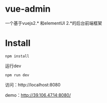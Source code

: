 # vue-admin
一个基于vuejs2.* 和elementUI 2.*的后台前端框架
# Install
```
npm install
```
运行dev
```
npm run dev
```
访问：http://localhost:8080

demo：http://39.106.47.14:8080/
